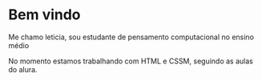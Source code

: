 # Bem vindo
Me chamo leticia, sou estudante de pensamento computacional no ensino médio

No momento estamos trabalhando com HTML e CSSM, seguindo as aulas do alura.
